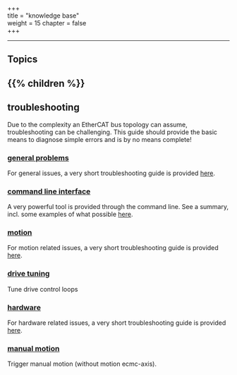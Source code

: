 +++  
title = "knowledge base"   
weight = 15
chapter = false  
+++  

***
## Topics
{{% children %}}
---

## troubleshooting
Due to the complexity an EtherCAT bus topology can assume, troubleshooting can be challenging.
This guide should provide the basic means to diagnose simple errors and is by no means complete!

### [general problems](general)
For general issues, a very short troubleshooting guide is provided [here](general).

### [command line interface](ethercatcli)
A very powerful tool is provided through the command line.
See a summary, incl. some examples of what possible [here](ethercatcli).

### [motion](motion)
For motion related issues, a very short troubleshooting guide is provided [here](motion).

### [drive tuning](tuning)
Tune drive control loops

### [hardware](hardware)
For hardware related issues, a very short troubleshooting guide is provided [here](hardware).

### [manual motion](manual)
Trigger manual motion (without motion ecmc-axis).
